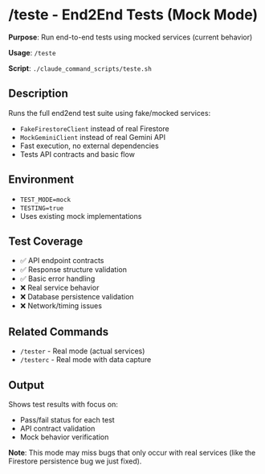 # /teste - End2End Tests (Mock Mode)

**Purpose**: Run end-to-end tests using mocked services (current behavior)

**Usage**: `/teste`

**Script**: `./claude_command_scripts/teste.sh`

## Description

Runs the full end2end test suite using fake/mocked services:
- `FakeFirestoreClient` instead of real Firestore
- `MockGeminiClient` instead of real Gemini API
- Fast execution, no external dependencies
- Tests API contracts and basic flow

## Environment

- `TEST_MODE=mock`
- `TESTING=true`
- Uses existing mock implementations

## Test Coverage

- ✅ API endpoint contracts
- ✅ Response structure validation
- ✅ Basic error handling
- ❌ Real service behavior
- ❌ Database persistence validation
- ❌ Network/timing issues

## Related Commands

- `/tester` - Real mode (actual services)
- `/testerc` - Real mode with data capture

## Output

Shows test results with focus on:
- Pass/fail status for each test
- API contract validation
- Mock behavior verification

**Note**: This mode may miss bugs that only occur with real services (like the Firestore persistence bug we just fixed).
